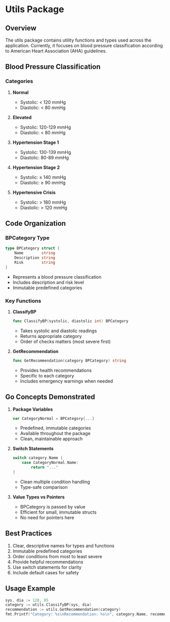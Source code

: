 # Utils Package

## Overview
The utils package contains utility functions and types used across the application. Currently, it focuses on blood pressure classification according to American Heart Association (AHA) guidelines.

## Blood Pressure Classification

### Categories
1. **Normal**
   - Systolic: < 120 mmHg
   - Diastolic: < 80 mmHg

2. **Elevated**
   - Systolic: 120-129 mmHg
   - Diastolic: < 80 mmHg

3. **Hypertension Stage 1**
   - Systolic: 130-139 mmHg
   - Diastolic: 80-89 mmHg

4. **Hypertension Stage 2**
   - Systolic: ≥ 140 mmHg
   - Diastolic: ≥ 90 mmHg

5. **Hypertensive Crisis**
   - Systolic: > 180 mmHg
   - Diastolic: > 120 mmHg

## Code Organization

### BPCategory Type
```go
type BPCategory struct {
    Name        string
    Description string
    Risk        string
}
```
- Represents a blood pressure classification
- Includes description and risk level
- Immutable predefined categories

### Key Functions

1. **ClassifyBP**
   ```go
   func ClassifyBP(systolic, diastolic int) BPCategory
   ```
   - Takes systolic and diastolic readings
   - Returns appropriate category
   - Order of checks matters (most severe first)

2. **GetRecommendation**
   ```go
   func GetRecommendation(category BPCategory) string
   ```
   - Provides health recommendations
   - Specific to each category
   - Includes emergency warnings when needed

## Go Concepts Demonstrated

1. **Package Variables**
   ```go
   var CategoryNormal = BPCategory{...}
   ```
   - Predefined, immutable categories
   - Available throughout the package
   - Clean, maintainable approach

2. **Switch Statements**
   ```go
   switch category.Name {
       case CategoryNormal.Name:
           return "..."
   }
   ```
   - Clean multiple condition handling
   - Type-safe comparison

3. **Value Types vs Pointers**
   - BPCategory is passed by value
   - Efficient for small, immutable structs
   - No need for pointers here

## Best Practices
1. Clear, descriptive names for types and functions
2. Immutable predefined categories
3. Order conditions from most to least severe
4. Provide helpful recommendations
5. Use switch statements for clarity
6. Include default cases for safety

## Usage Example
```go
sys, dia := 128, 85
category := utils.ClassifyBP(sys, dia)
recommendation := utils.GetRecommendation(category)
fmt.Printf("Category: %s\nRecommendation: %s\n", category.Name, recommendation)
```
